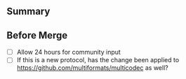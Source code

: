## Summary
<!-- What's the change? -->

## Before Merge
<!-- Anything that's needed before we merge this? -->
- [ ] Allow 24 hours for community input
- [ ] If this is a new protocol, has the change been applied to https://github.com/multiformats/multicodec as well?
